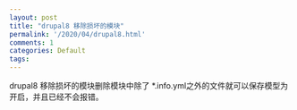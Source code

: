 ```yaml
---
layout: post
title: "drupal8 移除损坏的模块"
permalink: '/2020/04/drupal8.html'
comments: 1
categories: Default
tags: 
---
```

drupal8 移除损坏的模块删除模块中除了 *.info.yml之外的文件就可以保存模型为开启，并且已经不会报错。